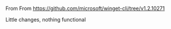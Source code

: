 From From https://github.com/microsoft/winget-cli/tree/v1.2.10271

Little changes, nothing functional
